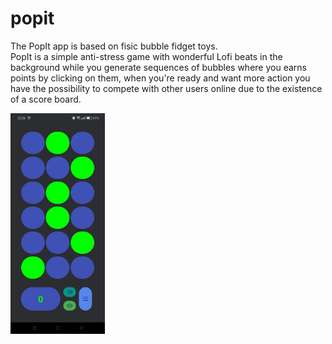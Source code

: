 # popit
The PopIt app is based on fisic bubble fidget toys.<br>
PopIt is a simple anti-stress game with wonderful Lofi beats in the background while you generate sequences of bubbles where you earns points by clicking on them, when you're ready and want more action you have the possibility to compete with other users online due to the existence of a score board.

<img src="./popit.jpg" width=30% height=30%>
